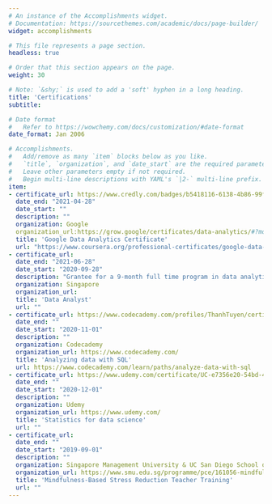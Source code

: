 ```yaml
---
# An instance of the Accomplishments widget.
# Documentation: https://sourcethemes.com/academic/docs/page-builder/
widget: accomplishments

# This file represents a page section.
headless: true

# Order that this section appears on the page.
weight: 30

# Note: `&shy;` is used to add a 'soft' hyphen in a long heading.
title: 'Certifications'
subtitle:

# Date format
#   Refer to https://wowchemy.com/docs/customization/#date-format
date_format: Jan 2006

# Accomplishments.
#   Add/remove as many `item` blocks below as you like.
#   `title`, `organization`, and `date_start` are the required parameters.
#   Leave other parameters empty if not required.
#   Begin multi-line descriptions with YAML's `|2-` multi-line prefix.
item:
- certificate_url: https://www.credly.com/badges/b5418116-6138-4b86-99fe-5ebc0c7b7441/public_url
  date_end: "2021-04-28"
  date_start: ""
  description: ""
  organization: Google 
  organization_url:https://grow.google/certificates/data-analytics/#?modal_active=none
  title: 'Google Data Analytics Certificate' 
  url: "https://www.coursera.org/professional-certificates/google-data-analytics"
- certificate_url: 
  date_end: "2021-06-28"
  date_start: "2020-09-28"
  description: "Grantee for a 9-month full time program in data analytics learning about data management and visualisation with tools like Tableau, Power Bi, Python and R"
  organization: Singapore 
  organization_url:
  title: 'Data Analyst' 
  url: ""
- certificate_url: https://www.codecademy.com/profiles/ThanhTuyen/certificates/5cafb2d937090210d7df3652
  date_end: ""
  date_start: "2020-11-01"
  description: ""
  organization: Codecademy
  organization_url: https://www.codecademy.com/
  title: 'Analyzing data with SQL'
  url: https://www.codecademy.com/learn/paths/analyze-data-with-sql
- certificate_url: https://www.udemy.com/certificate/UC-e7356e20-54bd-4329-b4b3-d463e60a6cd0/
  date_end: ""
  date_start: "2020-12-01"
  description: ""
  organization: Udemy
  organization_url: https://www.udemy.com/
  title: 'Statistics for data science'
  url: ""
- certificate_url: 
  date_end: ""
  date_start: "2019-09-01"
  description: ""
  organization: Singapore Management University & UC San Diego School of Medecine
  organization_url: https://www.smu.edu.sg/programme/pce/161056-mindfulness-based-stress-reduction-teacher-training-intensive-mbsr-tti
  title: 'Mindfulness-Based Stress Reduction Teacher Training' 
  url: ""
---
```

